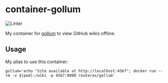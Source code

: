 # container-gollum

![Linter](https://github.com/reuteras/container-gollum/workflows/Linter/badge.svg)

My container for [gollum](https://github.com/gollum/gollum) to view GitHub wikis offline.

## Usage

My alias to use this container:

    gollum='echo "Site available at http://localhost:4567"; docker run --rm -v $(pwd):/wiki -p 4567:8080 reuteras/gollum'
